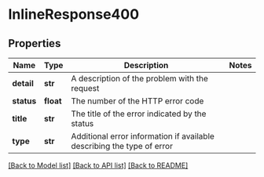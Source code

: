 # InlineResponse400


## Properties
Name | Type | Description | Notes
------------ | ------------- | ------------- | -------------
**detail** | **str** | A description of the problem with the request | 
**status** | **float** | The number of the HTTP error code | 
**title** | **str** | The title of the error indicated by the status | 
**type** | **str** | Additional error information if available describing the type of error | 

[[Back to Model list]](../README.md#documentation-for-models) [[Back to API list]](../README.md#documentation-for-api-endpoints) [[Back to README]](../README.md)


